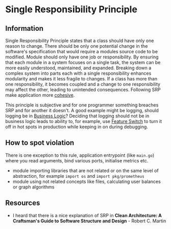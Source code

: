 # Single Responsibility Principle

## Information

Single Responsibility Principle states that a class should have only one reason to change. There should be only one potential change in the software's specification that would require a modules source code to be modified. Module should only have one job or responsibility. By ensuring that each module in a system focuses on a single task, the system can be more easily understood, maintained, and expanded. Breaking down a complex system into parts each with a single responsibility enhances modularity and makes it less fragile to changes. If a class has more than one responsibility, it becomes coupled and a change to one responsibility may affect the other, leading to unintended consequences. Following SRP make application more [cohesive](https://github.com/vimcki/design-principles/blob/master/Cohesion.md).

This principle is subjective and for one programmer something breaches SRP and for another it doesn't. A good example might be logging, should logging be in [Business Logic](https://github.com/vimcki/design-principles/blob/master/Business%20Logic.md)? Deciding that logging should not be in business logic leads to ability to, for example, use [Feature Switch](https://github.com/vimcki/design-principles/blob/master/Feature%20Switch.md) to turn it off in hot spots in production while keeping in on during debugging. 

## How to spot violation

There is one exception to this rule, application entrypoint (like `main.go`) where you read arguments, bind various ports, initialise metrics etc.

- module importing libraries that are not related or on the same level of abstraction, for example `import os` and `import pkg/prometheus`
- module using not related concepts like files, calculating user balances or graph algorithms

## Resources

- I heard that there is a nice explanation of SRP in **Clean Architecture: A Craftsman's Guide to Software Structure and Design** - Robert C. Martin
